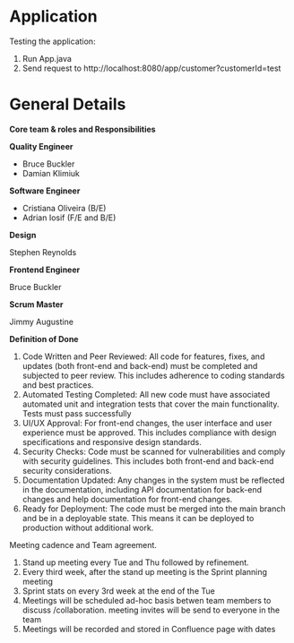 # Application

Testing the application:
1. Run App.java
2. Send request to http://localhost:8080/app/customer?customerId=test

# General Details

**Core team & roles and Responsibilities**

**Quality Engineer**
  * Bruce Buckler
  * Damian Klimiuk

    
**Software Engineer**

  * Cristiana Oliveira (B/E)
  * Adrian Iosif (F/E and B/E)

**Design**

  Stephen Reynolds

**Frontend Engineer**

  Bruce Buckler

**Scrum Master**

  Jimmy Augustine

**Definition of Done**
1) Code Written and Peer Reviewed: All code for features, fixes, and updates (both front-end and back-end) must be completed and subjected to peer review. This includes adherence to coding standards and best practices.
2) Automated Testing Completed: All new code must have associated automated unit and integration tests that cover the main functionality. Tests must pass successfully
3) UI/UX Approval: For front-end changes, the user interface and user experience must be approved. This includes compliance with design specifications and responsive design standards.
4) Security Checks: Code must be scanned for vulnerabilities and comply with security guidelines. This includes both front-end and back-end security considerations.
5) Documentation Updated: Any changes in the system must be reflected in the documentation, including API documentation for back-end changes and help documentation for front-end changes.
6) Ready for Deployment: The code must be merged into the main branch and be in a deployable state. This means it can be deployed to production without additional work.



Meeting cadence and Team agreement.
1. Stand up meeting every Tue and Thu followed by refinement.
2. Every third week, after the stand up meeting is the Sprint planning meeting
3. Sprint stats on every 3rd week at the end of the Tue
4. Meetings will be scheduled ad-hoc basis betwen team members to discuss /collaboration. meeting invites will be send to everyone in the team
5. Meetings will be recorded and stored in Confluence page with dates 

